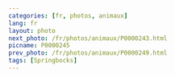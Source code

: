 ```yaml
---
categories: [fr, photos, animaux]
lang: fr
layout: photo
next_photo: /fr/photos/animaux/P0000243.html
picname: P0000245
prev_photo: /fr/photos/animaux/P0000249.html
tags: [Springbocks]
---
```

